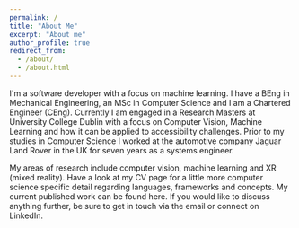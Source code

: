 ```yaml
---
permalink: /
title: "About Me"
excerpt: "About me"
author_profile: true
redirect_from: 
  - /about/
  - /about.html
---
```


I'm a software developer with a focus on machine learning. I have a BEng in Mechanical Engineering, an MSc in Computer Science and I am a Chartered Engineer (CEng). Currently I am engaged in a Research Masters at University College Dublin with a focus on Computer Vision, Machine Learning and how it can be applied to accessibility challenges. Prior to my studies in Computer Science I worked at the automotive company Jaguar Land Rover in the UK for seven years as a systems engineer.

My areas of research include computer vision, machine learning and XR (mixed reality). Have a look at my CV page for a little more computer science specific detail regarding languages, frameworks and concepts. My current published work can be found here. If you would like to discuss anything further, be sure to get in touch via the email or connect on LinkedIn. 


